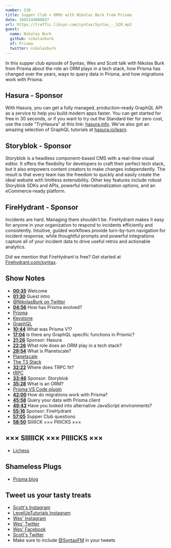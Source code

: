```yaml
---
number: 520
title: Supper Club × ORMs with Nikolas Burk from Prisma
date: 1665144000037
url: https://traffic.libsyn.com/syntax/Syntax_-_520.mp3
guest:
  name: Nikolas Burk
  github: nikolasburk
  of: Prisma
  twitter: nikolasburk
---
```


In this supper club episode of Syntax, Wes and Scott talk with Nikolas Burk from Prisma about the role an ORM plays in a tech stack, how Prisma has changed over the years, ways to query data in Prisma, and how migrations work with Prisma.

## Hasura - Sponsor

With Hasura, you can get a fully managed, production-ready GraphQL API as a service to help you build modern apps faster. You can get started for free in 30 seconds, or if you want to try out the Standard tier for zero cost, use the code “TryHasura” at this link: [hasura.info](https://hasura.info/freetrial). We’ve also got an amazing selection of GraphQL tutorials at [hasura.io/learn](https://hasura.io/learn).

## Storyblok - Sponsor

Storyblok is a headless component-based CMS with a real-time visual editor. It offers the flexibility for developers to craft their perfect tech stack, but it also empowers content creators to make changes independently. The result is that every team has the freedom to quickly and easily create the ideal website with limitless extensibility. Other key features include robust Storyblok SDKs and APIs, powerful internationalization options, and an eCommerce-ready platform.

## FireHydrant - Sponsor

Incidents are hard. Managing them shouldn’t be. FireHydrant makes it easy for anyone in your organization to respond to incidents efficiently and consistently. Intuitive, guided workflows provide turn-by-turn navigation for incident response, while thoughtful prompts and powerful integrations capture all of your incident data to drive useful retros and actionable analytics.

Did we mention that FireHydrant is free? Get started at [Firehydrant.com/syntax](https://firehydrant.com/syntax).

## Show Notes

- **[00:35](#t=00:35)** Welcome
- **[01:30](#t=01:30)** Guest intro
- [@NikolasBurk on Twitter](https://twitter.com/nikolasburk)
- **[04:56](#t=04:56)** How has Prisma evolved?
- [Prisma](https://www.prisma.io)
- [Keystone](https://keystonejs.com)
- [GraphQL](https://www.graphql.com)
- **[10:44](#t=10:44)** What was Prisma V1?
- **[17:04](#t=17:04)** Is there any GraphQL specific functions in Prismic?
- **[21:26](#t=21:26)** Sponsor: Hasura
- **[22:26](#t=22:26)** What role does an ORM play in a tech stack?
- **[29:54](#t=29:54)** What is Planetscale?
- [Planetscale](https://planetscale.com)
- [The T3 Stack](https://github.com/topics/t3-stack)
- **[32:22](#t=32:22)** Where does TRPC fit?
- [tRPC](https://trpc.io)
- **[33:46](#t=33:46)** Sponsor: Storyblok
- **[35:28](#t=35:28)** What is an ORM?
- [Prisma VS Code plugin](https://marketplace.visualstudio.com/items?itemName=Prisma.prisma)
- **[42:00](#t=42:00)** How do migrations work with Prisma?
- **[45:58](#t=45:58)** Query your data with Prisma client
- **[49:43](#t=49:43)** Have you looked into alternative JavaScript environments?
- **[55:16](#t=55:16)** Sponsor: FireHydrant
- **[57:05](#t=57:05)** Supper Club questions
- **[58:50](#t=58:50)** SIIIIICK ××× PIIIICKS ×××

## ××× SIIIIICK ××× PIIIICKS ×××

- [Lichess](https://lichess.org/)

## Shameless Plugs

- [Prisma blog](https://www.prisma.io/blog/)

## Tweet us your tasty treats

- [Scott's Instagram](https://www.instagram.com/stolinski/)
- [LevelUpTutorials Instagram](https://www.instagram.com/LevelUpTutorials/)
- [Wes' Instagram](https://www.instagram.com/wesbos/)
- [Wes' Twitter](https://twitter.com/wesbos)
- [Wes' Facebook](https://www.facebook.com/wesbos.developer)
- [Scott's Twitter](https://twitter.com/stolinski)
- Make sure to include [@SyntaxFM](https://twitter.com/SyntaxFM) in your tweets
